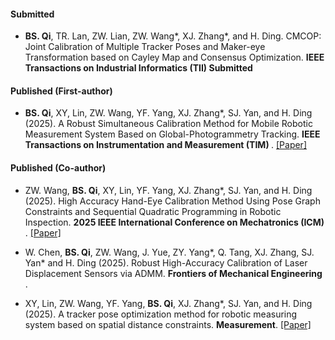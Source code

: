 #### Submitted

- <strong>BS. Qi</strong>, TR. Lan, ZW. Lian, ZW. Wang*, XJ. Zhang*, and H. Ding. CMCOP: Joint Calibration of Multiple Tracker Poses and Maker-eye Transformation based on Cayley Map and Consensus Optimization. <strong>IEEE Transactions on Industrial Informatics (TII) </strong> <strong>Submitted</strong>

#### Published (First-author)

- <strong>BS. Qi</strong>, XY, Lin, ZW. Wang, YF. Yang, XJ. Zhang*, SJ. Yan, and H. Ding (2025). A Robust Simultaneous Calibration Method for Mobile Robotic Measurement System Based on Global-Photogrammetry Tracking. 
<strong>IEEE Transactions on Instrumentation and Measurement (TIM) </strong>. [[Paper]](https://ieeexplore.ieee.org/abstract/document/11063423)
#### Published (Co-author)

- ZW. Wang, <strong>BS. Qi</strong>, XY, Lin,  YF. Yang, XJ. Zhang*, SJ. Yan, and H. Ding (2025). High Accuracy Hand-Eye Calibration Method Using Pose Graph Constraints and Sequential Quadratic Programming in Robotic Inspection. <strong>2025 IEEE International Conference on Mechatronics (ICM) </strong>. [[Paper]](https://ieeexplore.ieee.org/abstract/document/10934902)

- W. Chen, <strong>BS. Qi</strong>, ZW. Wang, J. Yue, ZY. Yang*, Q. Tang, XJ. Zhang, SJ. Yan* and H. Ding (2025). Robust High-Accuracy Calibration of Laser Displacement Sensors via ADMM. <strong>Frontiers of Mechanical Engineering </strong>. 

- XY, Lin, ZW. Wang, YF. Yang, <strong>BS. Qi</strong>, XJ. Zhang*, SJ. Yan, and H. Ding (2025). A tracker pose optimization method for robotic measuring system based on spatial distance constraints. <strong>Measurement</strong>. [[Paper]](https://www.sciencedirect.com/science/article/abs/pii/S0263224124022000)